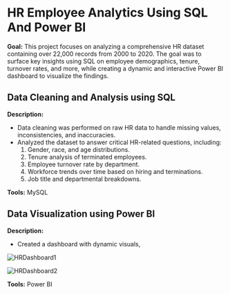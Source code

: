 # HR Employee Analytics Using SQL And Power BI
**Goal:** This project focuses on analyzing a comprehensive HR dataset containing over 22,000 records from 2000 to 2020. The goal was to surface key insights using SQL on employee demographics, tenure, turnover rates, and more, while creating a dynamic and interactive Power BI dashboard to visualize the findings.

## Data Cleaning and Analysis using SQL
**Description:** 
- Data cleaning was performed on raw HR data to handle missing values, inconsistencies, and inaccuracies.
- Analyzed the dataset to answer critical HR-related questions, including:
  1. Gender, race, and age distributions.
  2. Tenure analysis of terminated employees.
  3. Employee turnover rate by department.
  4. Workforce trends over time based on hiring and terminations.
  5. Job title and departmental breakdowns.

**Tools:** MySQL

## **Data Visualization using Power BI**
**Description:** 
- Created a dashboard with dynamic visuals,

![HRDashboard1](https://github.com/user-attachments/assets/1a547307-45d0-417f-ab20-3ea9bbb32219)

![HRDashboard2](https://github.com/user-attachments/assets/9a8a59da-9688-40e5-9758-6269111edbd7)


**Tools:** Power BI
